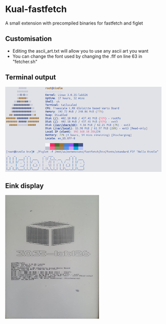 # Kual-fastfetch
A small extension with precompiled binaries for fastfetch and figlet

## Customisation
- Editing the ascii_art.txt will allow you to use any ascii art you want
- You can change the font used by changing the .flf on line 63 in "fetcher.sh"

## Terminal output
<img src="./images/term.png" alt="Terminal output" width="500"/>

## Eink display
<img src="./images/eink.jpg" alt="Eink display" width="300"/>


